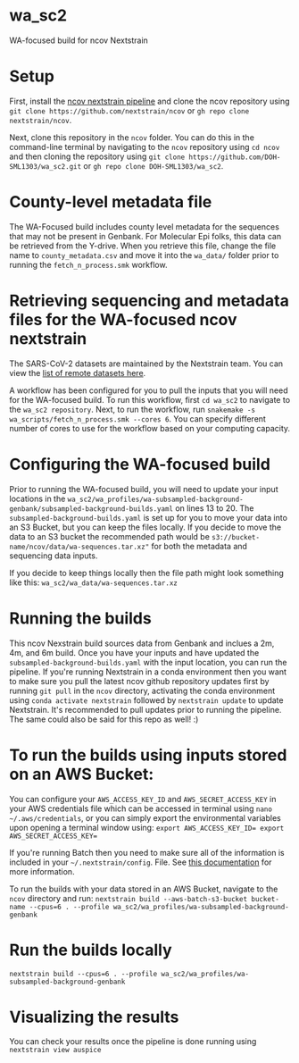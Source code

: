 # wa_sc2
WA-focused build for ncov Nextstrain

# Setup
First, install the [ncov nextstrain pipeline](https://github.com/nextstrain/ncov) and clone the ncov repository using `git clone https://github.com/nextstrain/ncov` or `gh repo clone nextstrain/ncov`.

Next, clone this repository in the `ncov` folder. You can do this in the command-line terminal by navigating to the `ncov` repository using `cd ncov` and then cloning the repository using `git clone https://github.com/DOH-SML1303/wa_sc2.git` or `gh repo clone DOH-SML1303/wa_sc2`.

# County-level metadata file
The WA-Focused build includes county level metadata for the sequences that may not be present in Genbank. For Molecular Epi folks, this data can be retrieved from the Y-drive. When you retrieve this file, change the file name to `county_metadata.csv` and move it into the `wa_data/` folder prior to running the `fetch_n_process.smk` workflow.

# Retrieving sequencing and metadata files for the WA-focused ncov nextstrain
The SARS-CoV-2 datasets are maintained by the Nextstrain team. You can view the [list of remote datasets here](https://docs.nextstrain.org/projects/ncov/en/latest/reference/remote_inputs.html#remote-inputs-open-files).

A workflow has been configured for you to pull the inputs that you will need for the WA-focused build. To run this workflow, first `cd wa_sc2` to navigate to the `wa_sc2 repository`. Next, to run the workflow, run `snakemake -s wa_scripts/fetch_n_process.smk --cores 6`. You can specify different number of cores to use for the workflow based on your computing capacity.

# Configuring the WA-focused build
Prior to running the WA-focused build, you will need to update your input locations in the `wa_sc2/wa_profiles/wa-subsampled-background-genbank/subsampled-background-builds.yaml` on lines 13 to 20. The `subsampled-background-builds.yaml` is set up for you to move your data into an S3 Bucket, but you can keep the files locally. If you decide to move the data to an S3 bucket the recommended path would be `s3://bucket-name/ncov/data/wa-sequences.tar.xz"` for both the metadata and sequencing data inputs.

If you decide to keep things locally then the file path might look something like this:
`wa_sc2/wa_data/wa-sequences.tar.xz`

# Running the builds
This ncov Nexstrain build sources data from Genbank and inclues a 2m, 4m, and 6m build. Once you have your inputs and have updated the `subsampled-background-builds.yaml` with the input location, you can run the pipeline. If you're running Nextstrain in a conda environment then you want to make sure you pull the latest ncov github repository updates first by running `git pull` in the `ncov` directory, activating the conda environment using `conda activate nextstrain` followed by `nextstrain update` to update Nextstrain. It's recommended to pull updates prior to running the pipeline. The same could also be said for this repo as well! :)

# To run the builds using inputs stored on an AWS Bucket:
You can configure your `AWS_ACCESS_KEY_ID` and `AWS_SECRET_ACCESS_KEY` in your AWS credentials file which can be accessed in terminal using `nano ~/.aws/credentials`, or you can simply export the environmental variables upon opening a terminal window using:
`export AWS_ACCESS_KEY_ID=
export AWS_SECRET_ACCESS_KEY=`

If you're running Batch then you need to make sure all of the information is included in your `~/.nextstrain/config`. File. See [this documentation](https://docs.nextstrain.org/projects/cli/en/stable/aws-batch/) for more information.

To run the builds with your data stored in an AWS Bucket, navigate to the `ncov` directory and run:
`nextstrain build --aws-batch-s3-bucket bucket-name --cpus=6 . --profile wa_sc2/wa_profiles/wa-subsampled-background-genbank `

# Run the builds locally
`nextstrain build --cpus=6 . --profile wa_sc2/wa_profiles/wa-subsampled-background-genbank `

# Visualizing the results
You can check your results once the pipeline is done running using `nextstrain view auspice`

